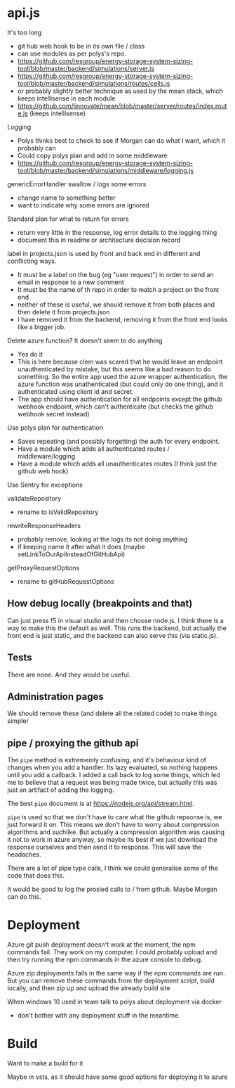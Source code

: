# api.js

It's too long
 - git hub web hook to be in its own file / class
 - can use modules as per polys's repo. 
  - https://github.com/resgroup/energy-storage-system-sizing-tool/blob/master/backend/simulations/server.js
  - https://github.com/resgroup/energy-storage-system-sizing-tool/blob/master/backend/simulations/routes/cells.js
 - or probably slightly better technique as used by the mean stack, which keeps intellisense in each module
  - https://github.com/linnovate/mean/blob/master/server/routes/index.route.js (keeps intellisense)
 
Logging
- Polys thinks best to check to see if Morgan can do what I want, which it probably can
- Could copy polys plan and add in some middleware
 - https://github.com/resgroup/energy-storage-system-sizing-tool/blob/master/backend/simulations/middleware/logging.js

genericErrorHandler swallow / logs some errors 
- change name to something better
- want to indicate why some errors are ignored

Standard plan for what to return for errors
- return very little in the response, log error details to the logging thing
- document this in readme or architecture decision record

label in projects.json is used by front and back end in different and conflicting ways.
- It must be a label on the bug (eg "user request") in order to send an email in response to a new comment
- It must be the name of th repo in order to match a project on the front end
- neither of these is useful, we should remove it from both places and then delete it from projects.json
- I have removed it from the backend, removing it from the front end looks like a bigger job.

Delete azure function? It doesn't seem to do anything
- Yes do it
- This is here because clem was scared that he would leave an endpoint unauthenticated by mistake, but this seems like a bad reason to do something. So the entire app used the azure wrapper authentication, the azure function was unathenticated (but could only do one thing), and it authenticated using client id and secret.
- The app should have authentication for all endpoints except the github webhook endpoint, which can't authenticate (but checks the github webhook secret instead)

Use polys plan for authentication
- Saves repeating (and possibly forgetting) the auth for every endpoint.
- Have a module which adds all authenticated routes / middleware/logging
- Have a module which adds all unauthenticates routes (I think just the github web hook) 

Use Sentry for exceptions

validateRepository
- rename to isValidRepository

rewriteResponseHeaders
 - probably remove, looking at the logs its not doing anything
 - if keeping name it after what it does (maybe setLinkToOurApiInsteadOfGitHubApi)

getProxyRequestOptions
 - rename to gitHubRequestOptions

 
## How debug locally (breakpoints and that)

Can just press f5 in visual studio and then choose node.js. I think there is a way to make this the default as well.
This runs the backend, but actually the front end is just static, and the backend can also serve this (via static.js).

## Tests

There are none. And they would be useful. 
 
## Administration pages

We should remove these (and delete all the related code) to make things simpler 
 
## pipe / proxying the github api

The `pipe` method is extrememly confusing, and it's behaviour kind of changes when you add a handler. Its lazy evaluated, so nothing happens until you add a callback. I added a call back to log some things, which led me to believe that a request was being made twice, but actually this was just an artifact of adding the logging.

The best `pipe` document is at https://nodejs.org/api/stream.html.

`pipe` is used so that we don't have to care what the github repsonse is, we just forward it on. This means we don't have to worry about compression algorithms and suchlike. But actually a compression algorithm was causing it not to work in azure anyway, so maybe its best if we just download the response ourselves and then send it to response. This will save the headaches.

There are a lot of pipe type calls, I think we could generalise some of the code that does this.

It would be good to log the proxied calls to / from github. Maybe Morgan can do this.

# Deployment 

Azure git push deployment doesn't work at the moment, the npm commands fail. They work on my computer. I could probably upload and then try running the npm commands in the azure console to debug.

Azure zip deployments fails in the same way if the npm commands are run. But you can remove these commands from the deployment script, build locally, and then zip up and upload the already build site

When windows 10 used in team talk to polys about deployment via docker
- don't bother with any deployment stuff in the meantime.

# Build

Want to make a build for it

Maybe in vsts, as it should have some good options for deploying it to azure
